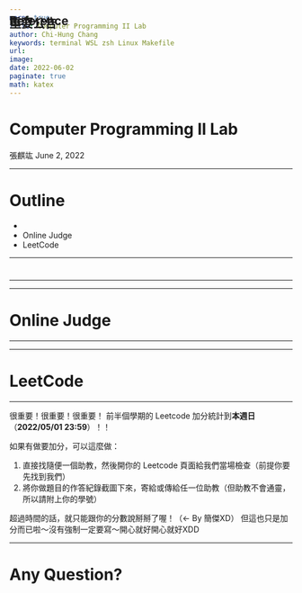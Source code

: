 ```yaml
---
marp: true
title: Computer Programming II Lab 
author: Chi-Hung Chang
keywords: terminal WSL zsh Linux Makefile
url:
image: 
date: 2022-06-02
paginate: true 
math: katex
---
```


<style>
h2{
    position: absolute;
    top: 50px;
}

img[alt~="left"] {
    display: block;
    margin: auto auto auto 30px;
}

img[alt~="center"] {
    display: block;
    margin: 0 auto;
}

img[alt~="right"] {
    display: block;
    margin: auto 30px auto auto;
}
</style>

# Computer Programming II Lab
張麒竑
June 2, 2022

---

# Outline

- 
- Online Judge
- LeetCode

---

# 

---

## Reference

---

# Online Judge

---

## 

---

# LeetCode

---

## 重要公告

很重要！很重要！很重要！
前半個學期的 Leetcode 加分統計到**本週日**（**2022/05/01 23:59**）！！

如果有做要加分，可以這麼做：

1. 直接找隨便一個助教，然後開你的 Leetcode 頁面給我們當場檢查（前提你要先找到我們）
2. 將你做題目的作答紀錄截圖下來，寄給或傳給任一位助教（但助教不會通靈，所以請附上你的學號）

超過時間的話，就只能跟你的分數說掰掰了喔！（← By 簡傑XD）
但這也只是加分而已啦～沒有強制一定要寫～開心就好開心就好XDD

---

# Any Question?

